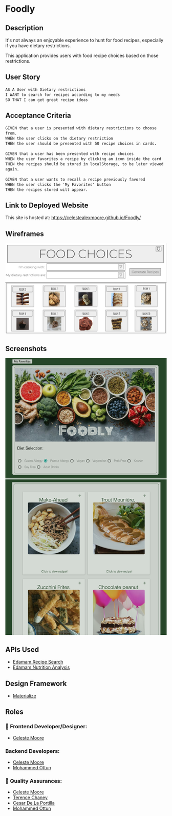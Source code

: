 # Foodly

## Description

It's not always an enjoyable experience to hunt for food recipes, especially if you have dietary restrictions.

This application provides users with food recipe choices based on those restrictions.

## User Story

    AS A User with Dietary restrictions
    I WANT to search for recipes according to my needs
    SO THAT I can get great recipe ideas


## Acceptance Criteria
    
    GIVEN that a user is presented with dietary restrictions to choose from.
    WHEN the user clicks on the dietary restriction
    THEN the user should be presented with 50 recipe choices in cards.
    
    GIVEN that a user has been presented with recipe choices
    WHEN the user favorites a recipe by clicking an icon inside the card
    THEN the recipes should be stored in localStorage, to be later viewed again.
    
    GIVEN that a user wants to recall a recipe previously favored
    WHEN the user clicks the 'My Favorites' button
    THEN the recipes stored will appear.



## Link to Deployed Website
This site is hosted at:  https://celestealexmoore.github.io/Foodly/

## Wireframes
![project wireframe](./Assets/Wireframing-Project-1.png) 

## Screenshots
![project wireframe](./Assets/Screen-Shot-1.png) 
![project wireframe](./Assets/Screen-Shot-2.png) 


## APIs Used
* [Edamam Recipe Search](https://developer.edamam.com/edamam-docs-recipe-api)
* [Edamam Nutrition Analysis](https://developer.edamam.com/edamam-docs-nutrition-api)

## Design Framework 
* [Materialize](https://materializecss.com/)

## Roles
### 🎨 Frontend Developer/Designer: 
* [Celeste Moore](https://github.com/celestealexmoore)
### Backend Developers: 
* [Celeste Moore](https://github.com/celestealexmoore)
* [Mohammed Ottun](https://github.com/MohammedOttun)
### 🥸  Quality Assurances: 
* [Celeste Moore](https://github.com/celestealexmoore)
* [Terence Chaney](https://github.com/tchaney0327)
* [Cesar De La Portilla](https://github.com/DLP713)
* [Mohammed Ottun](https://github.com/MohammedOttun)

